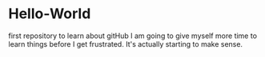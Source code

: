 # Hello-World
first repository to learn about gitHub
I am going to give myself more time to learn things before I get frustrated.
It's actually starting to make sense.
